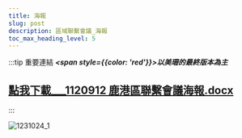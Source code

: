 ```yaml
---
title: 海報
slug: post
description: 區域聯繫會議_海報
toc_max_heading_level: 5
---  
```


:::tip 重要連結
***<span style={{color: 'red'}}>以美珊的最終版本為主</span>***  
## [點我下載___1120912 鹿港區聯繫會議海報.docx](https://docs.google.com/document/d/16ltUR3tOjyhJGsF6FhRfwla0YAuZU-5v/edit?usp=sharing&ouid=112929086215442935125&rtpof=true&sd=true) 
:::

![1231024_1](https://e.brid.cf/i/2023/08/26/e6edyv.webp)
